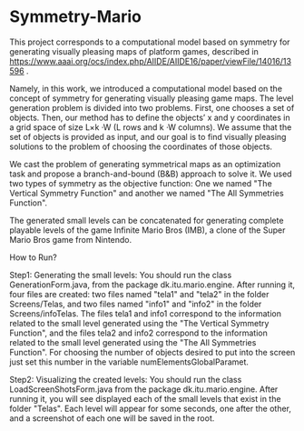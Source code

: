 # Symmetry-Mario

This project corresponds to a computational model based on symmetry for generating visually pleasing maps of platform games, described in https://www.aaai.org/ocs/index.php/AIIDE/AIIDE16/paper/viewFile/14016/13596 .

Namely, in this work, we introduced a computational model based on the concept of symmetry for generating visually pleasing
game maps. The level generation problem is divided into two problems.
First, one chooses a set of objects. Then, our method has to define the objects’ x and y coordinates in a grid space of size L×k ·W (L rows and k ·W columns). We assume that the set of objects is provided as input, and our goal is to find visually pleasing solutions to the problem of choosing the coordinates of those objects.


We cast the problem of generating symmetrical maps as an optimization task and propose a branch-and-bound (B&B) approach to solve it. We used two types of symmetry as the objective function: One we named "The Vertical Symmetry Function" and another we named "The All Symmetries Function".

The generated small levels can be concatenated for generating complete playable levels of the game Infinite Mario Bros (IMB), a clone of the Super Mario Bros game from Nintendo.

How to Run?

Step1: Generating the small levels: You should run the class GenerationForm.java, from the package dk.itu.mario.engine. After running it, four files are created: two files named "tela1" and "tela2" in the folder Screens/Telas, and two files named "info1" and "info2" in the folder Screens/infoTelas. The files tela1 and info1 correspond to the information related to the small level generated using the "The Vertical Symmetry Function", and the files tela2 and info2 correspond to the information related to the small level generated using the "The All Symmetries Function". For choosing the number of objects desired to put into the screen just set this number in the variable numElementsGlobalParamet.

Step2: Visualizing the created levels: You should run the class LoadScreenShotsForm.java from the package dk.itu.mario.engine. After running it, you will see displayed each of the small levels that exist in the folder "Telas". Each level will appear for some seconds, one after the other, and a screenshot of each one will be saved in the root.

